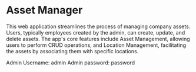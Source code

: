 # Asset Manager

This web application streamlines the process of managing company assets. Users, typically employees created by the admin, can create, update, and delete assets. The app's core features include Asset Management, allowing users to perform CRUD operations, and Location Management, facilitating the assets by associating them with specific locations.

Admin Username: admin
Admin password: password

